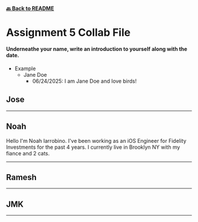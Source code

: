 #### [🔙 Back to README](../README.md)

# Assignment 5 Collab File 

#### Underneathe your name, write an introduction to yourself along with the date.
- Example
    - Jane Doe
        - 06/24/2025: I am Jane Doe and love birds!

## Jose

---

## Noah 

Hello I'm Noah Iarrobino. I've been working as an iOS Engineer for Fidelity Investments for the past 4 years. I currently live in Brooklyn NY with my fiance and 2 cats.

---

## Ramesh 

---

## JMK 

---